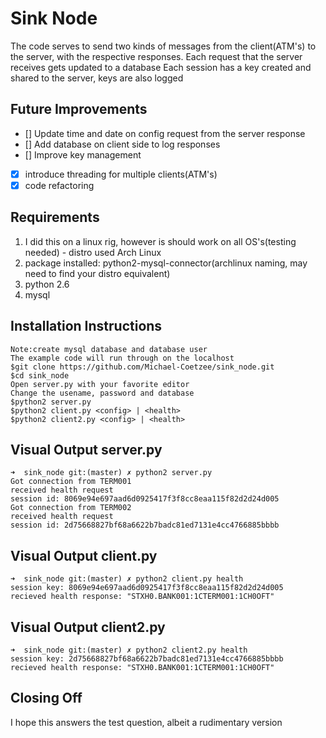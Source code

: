 # Sink Node

The code serves to send two kinds of messages from the client(ATM's) to the server, with the respective responses.
Each request that the server receives gets updated to a database
Each session has a key created and shared to the server, keys are also logged 

## Future Improvements

- [] Update time and date on config request from the server response
- [] Add database on client side to log responses
- [] Improve key management
- [x] introduce threading for multiple clients(ATM's)
- [x] code refactoring

## Requirements

1. I did this on a linux rig, however is should work on all OS's(testing needed) - distro used Arch Linux
2. package installed: python2-mysql-connector(archlinux naming, may need to find your distro equivalent)
3. python 2.6
4. mysql

## Installation Instructions

```
Note:create mysql database and database user
The example code will run through on the localhost
$git clone https://github.com/Michael-Coetzee/sink_node.git
$cd sink_node
Open server.py with your favorite editor
Change the usename, password and database
$python2 server.py
$python2 client.py <config> | <health>
$python2 client2.py <config> | <health>
```

## Visual Output server.py

```
➜  sink_node git:(master) ✗ python2 server.py
Got connection from TERM001
received health request
session id: 8069e94e697aad6d0925417f3f8cc8eaa115f82d2d24d005
Got connection from TERM002
received health request
session id: 2d75668827bf68a6622b7badc81ed7131e4cc4766885bbbb
```
## Visual Output client.py

```
➜  sink_node git:(master) ✗ python2 client.py health
session key: 8069e94e697aad6d0925417f3f8cc8eaa115f82d2d24d005
recieved health response: "STXH0.BANK001:1CTERM001:1CH0OFT"
```

## Visual Output client2.py

```
➜  sink_node git:(master) ✗ python2 client2.py health                                      
session key: 2d75668827bf68a6622b7badc81ed7131e4cc4766885bbbb
recieved health response: "STXH0.BANK001:1CTERM001:1CH0OFT"
```

## Closing Off
I hope this answers the test question, albeit a rudimentary version 